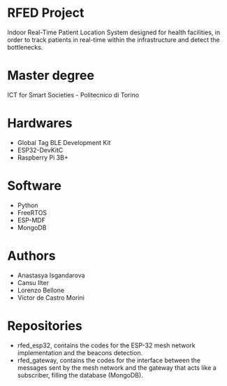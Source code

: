 # RFED Project
Indoor Real-Time Patient Location System designed for health facilities, in order to track patients in real-time within the infrastructure and detect the bottlenecks.

# Master degree
ICT for Smart Societies - Politecnico di Torino
# Hardwares
* Global Tag BLE Development Kit
* ESP32-DevKitC
* Raspberry Pi 3B+
# Software
* Python
* FreeRTOS
* ESP-MDF
* MongoDB
# Authors
* Anastasya Isgandarova
* Cansu Ilter
* Lorenzo Bellone
* Victor de Castro Morini

# Repositories
* rfed_esp32, contains the codes for the ESP-32 mesh network implementation and the beacons detection.
* rfed_gateway, contains the codes for the interface between the messages sent by the mesh network and the gateway that acts like a subscriber, filling the database (MongoDB).
